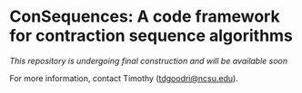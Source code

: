 # ConSequences: A code framework for contraction sequence algorithms

_This repository is undergoing final construction and will be available soon_

For more information, contact Timothy (tdgoodri@ncsu.edu).
